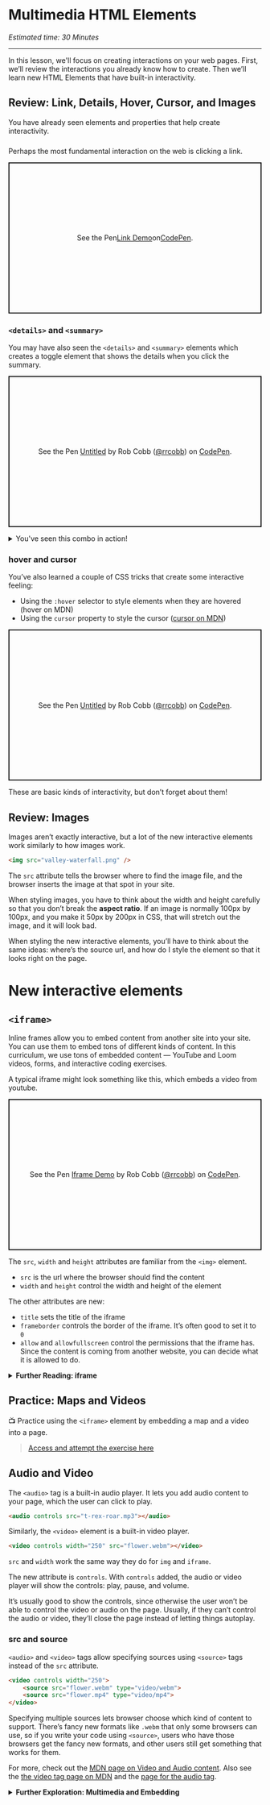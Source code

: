 # Multimedia HTML Elements

*Estimated time: 30 Minutes*

---

In this lesson, we'll focus on creating interactions on your web pages. First, we’ll review the interactions you already know how to create. Then we’ll learn new HTML Elements that have built-in interactivity. 


## Review: Link, Details, Hover, Cursor, and Images

You have already seen elements and properties that help create interactivity.

### <a>

Perhaps the most fundamental interaction on the web is clicking a link.

<p class="codepen" data-height="300" data-default-tab="html,result" data-slug-hash="yLKXBdy" data-user="rrcobb" style="height: 300px; box-sizing: border-box; display: flex; align-items: center; justify-content: center; border: 2px solid; margin: 1em 0; padding: 1em;">
  <span>See the Pen <a href="https://codepen.io/rrcobb/pen/yLKXBdy">
  Link Demo</a>
  on <a href="https://codepen.io">CodePen</a>.</span>
</p>
<script async src="https://cpwebassets.codepen.io/assets/embed/ei.js"></script>

### `<details>` and `<summary>`

You may have also seen the `<details>` and `<summary>` elements which creates a toggle element that shows the details when you click the summary.

<p class="codepen" data-height="300" data-default-tab="html,result" data-slug-hash="MWVogNa" data-user="rrcobb" style="height: 300px; box-sizing: border-box; display: flex; align-items: center; justify-content: center; border: 2px solid; margin: 1em 0; padding: 1em;">
  <span>See the Pen <a href="https://codepen.io/rrcobb/pen/MWVogNa">
  Untitled</a> by Rob Cobb (<a href="https://codepen.io/rrcobb">@rrcobb</a>)
  on <a href="https://codepen.io">CodePen</a>.</span>
</p>
<script async src="https://cpwebassets.codepen.io/assets/embed/ei.js"></script>


<details>
<summary>You've seen this combo in action!</summary>

We use the details and summary components in the lessons to hide away some of the content under a toggle.

There is always more underneath!

</details>


### hover and cursor

You’ve also learned a couple of CSS tricks that create some interactive feeling:

- Using the `:hover` selector to style elements when they are hovered (hover on MDN)
- Using the `cursor` property to style the cursor ([cursor on MDN](https://developer.mozilla.org/en-US/docs/Web/CSS/cursor))

<p class="codepen" data-height="300" data-default-tab="css,result" data-slug-hash="xxWrxKd" data-user="rrcobb" style="height: 300px; box-sizing: border-box; display: flex; align-items: center; justify-content: center; border: 2px solid; margin: 1em 0; padding: 1em;">
  <span>See the Pen <a href="https://codepen.io/rrcobb/pen/xxWrxKd">
  Untitled</a> by Rob Cobb (<a href="https://codepen.io/rrcobb">@rrcobb</a>)
  on <a href="https://codepen.io">CodePen</a>.</span>
</p>
<script async src="https://cpwebassets.codepen.io/assets/embed/ei.js"></script>

These are basic kinds of interactivity, but don’t forget about them!

## Review: Images

Images aren’t exactly interactive, but a lot of the new interactive elements work similarly to how images work.

```html
<img src="valley-waterfall.png" />
```

The `src` attribute tells the browser where to find the image file, and the browser inserts the image at that spot in your site.

When styling images, you have to think about the width and height carefully so that you don’t break the **aspect ratio**. If an image is normally 100px by 100px, and you make it 50px by 200px in CSS, that will stretch out the image, and it will look bad.

When styling the new interactive elements, you’ll have to think about the same ideas: where’s the source url, and how do I style the element so that it looks right on the page.

# New interactive elements

## `<iframe>`

Inline frames allow you to embed content from another site into your site. You can use them to embed tons of different kinds of content. In this curriculum, we use tons of embedded content — YouTube and Loom videos, forms, and interactive coding exercises.

A typical iframe might look something like this, which embeds a video from youtube.

<p class="codepen" data-height="300" data-default-tab="html,result" data-slug-hash="vYRZYYr" data-user="rrcobb" style="height: 300px; box-sizing: border-box; display: flex; align-items: center; justify-content: center; border: 2px solid; margin: 1em 0; padding: 1em;">
  <span>See the Pen <a href="https://codepen.io/rrcobb/pen/vYRZYYr">
  Iframe Demo</a> by Rob Cobb (<a href="https://codepen.io/rrcobb">@rrcobb</a>)
  on <a href="https://codepen.io">CodePen</a>.</span>
</p>
<script async src="https://cpwebassets.codepen.io/assets/embed/ei.js"></script>

The `src`, `width` and `height` attributes are familiar from the `<img>` element. 

- `src` is the url where the browser should find the content
- `width` and `height` control the width and height of the element

The other attributes are new:

- `title` sets the title of the iframe
- `frameborder` controls the border of the iframe. It’s often good to set it to `0`
- `allow` and `allowfullscreen` control the permissions that the iframe has. Since the content is coming from another website, you can decide what it is allowed to do.

<details>
<summary><strong>Further Reading: iframe</strong></summary>

- See the [full documentation for iframe elements on MDN](https://developer.mozilla.org/en-US/docs/Web/HTML/Element/iframe)
- Check out the [page on embedding technologies](https://developer.mozilla.org/en-US/docs/Learn/HTML/Multimedia_and_embedding/Other_embedding_technologies).
- You can also [read more about iframe’s allow attribute on MDN](https://developer.mozilla.org/en-US/docs/Web/HTTP/Feature_Policy/Using_Feature_Policy#the_iframe_allow_attribute).

</details>


## Practice: Maps and Videos

📺 Practice using the `<iframe>` element by embedding a map and a video into a page.

> [Access and attempt the exercise here](https://replit.com/team/web-foundations-july-2022/Add-Embedded-Videos-and-Maps)


## Audio and Video

The `<audio>` tag is a built-in audio player. It lets you add audio content to your page, which the user can click to play.

```html
<audio controls src="t-rex-roar.mp3"></audio>
```

Similarly, the `<video>` element is a built-in video player.

```html
<video controls width="250" src="flower.webm"></video>
```

`src` and `width` work the same way they do for `img` and `iframe`.

The new attribute is `controls`. With `controls` added, the audio or video player will show the controls: play, pause, and volume. 

It’s usually good to show the controls, since otherwise the user won’t be able to control the video or audio on the page. Usually, if they can’t control the audio or video, they’ll close the page instead of letting things autoplay.

### src and source

`<audio>` and `<video>` tags allow specifying sources using `<source>` tags instead of the `src` attribute.

```html
<video controls width="250">
    <source src="flower.webm" type="video/webm">
    <source src="flower.mp4" type="video/mp4">
</video>
```

Specifying multiple sources lets browser choose which kind of content to support. There’s fancy new formats like `.webm` that only some browsers can use, so if you write your code using `<source>`, users who have those browsers get the fancy new formats, and other users still get something that works for them.

For more, check out the [MDN page on Video and Audio content](https://developer.mozilla.org/en-US/docs/Learn/HTML/Multimedia_and_embedding/Video_and_audio_content). Also see the [the video tag page on MDN](https://developer.mozilla.org/en-US/docs/Web/HTML/Element/video) and the [page for the audio tag](https://developer.mozilla.org/en-US/docs/Web/HTML/Element/audio).

<details>

<summary><strong>Further Exploration: Multimedia and Embedding</strong></summary>

The [MDN guide on Multimedia and Embedding](https://developer.mozilla.org/en-US/docs/Learn/HTML/Multimedia_and_embedding) covers many ideas related to this lesson in more detail. 

Also note that [the HTML Canvas element](https://developer.mozilla.org/en-US/docs/Web/API/Canvas_API) is used for programmatically drawn content.

</details>
